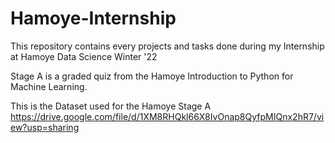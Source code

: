 # Hamoye-Internship
This repository contains every projects and tasks done during my Internship at Hamoye Data Science Winter '22

Stage A is a graded quiz from the Hamoye Introduction to Python for Machine Learning.

This is the Dataset used for the Hamoye Stage A https://drive.google.com/file/d/1XM8RHQkl66X8IvOnap8QyfpMIQnx2hR7/view?usp=sharing
